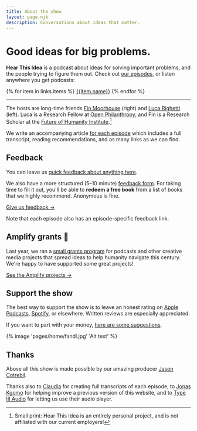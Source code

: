 ```yaml
---
title: About the show
layout: page.njk
description: Conversations about ideas that matter.
---
```


<div
  class="rounded-lg ring-2 ring-slate-200 mb-4 shadow-md sm:bg-contain bg-contain relative
  overflow-hidden p-0 sm:pt-[280px] max-w-[1200px] sm:bg-top bg-top pt-[200px] bg-zinc-800"
  style="background-image: url({{ 'pages/home/hti-mosaic-bw.png' | bgsrcfilter }})"
>
<!-- This div needs some work, e.g. to work on mobile, and to looks nice. Maybe make it yellow. -->
<!-- {% image "pages/home/logo.png" "Podcast cover art" %} -->
<div class="absolute inset-0 bg-gradient-to-t from-transparent to-yellow-800 opacity-80 z-0 mix-blend-screen sm:max-h-full max-h-[300px]"></div>
<div class="absolute inset-0 bg-gradient-to-t from-slate-800 to-transparent opacity-100 z-0 mix-blend-multiply from-30% to-50%"></div>
<div class="bg-zinc-800 sm:bg-opacity-50 sm:bg-blend-multiply bg-opacity-70 bg-blend-normal align-middle m-0 z-1 relative sm:p-8 pb-6 p-4">
<h1 class="text-white sm:text-3xl text-2xl">Good ideas for big problems.</h1>
<p class="relative font-sans sm:text-lg text-md text-white p-0 z-10 m-0 mt-6"><b>Hear This Idea</b> is a podcast about ideas for solving important problems, and the people trying to figure them out. Check out <a href='/episodes' class='text-white'>our episodes</a>, or listen anywhere you get podcasts:</p>
<div class="flex flex-wrap md:justify-start justify-start rounded-md mx-auto not-prose mt-4">

{% for item in links.items %}
<a href="{{item.url}}" class="text-center no-underline border mr-3 border-yellow-400 bg-yellow-300 font-sans outline-yellow-500 outline-[3px] px-3 py-1 rounded-lg block outline-offset-[-3px] hover:bg-yellow-200 shadow-sm mb-2 mt-1" target="_blank">{{item.name}}</a>
{% endfor %}

</div>
</div>
<!-- <div class="absolute inset-0 bg-gradient-to-t from-slate-600 to-transparent opacity-80 z-0 mix-blend-multiply hidden"></div> -->
</div>
<hr/>

The hosts are long-time friends [Fin Moorhouse](https://www.finmoorhouse.com) (right) and [Luca Righetti](https://www.lucarighetti.com) (left). Luca is a Research Fellow at [Open Philanthropy](https://openphilanthropy.org/), and Fin is a Research Scholar at the [Future of Humanity Institute](https://www.fhi.ox.ac.uk).[^1]

[^1]: Small print: Hear This Idea is an entirely personal project, and is not affiliated with our current employers!

We write an accompanying article [for each episode](/episodes) which includes a full transcript, reading recommendations, and as many links as we can find.

## Feedback

You can leave us [quick feedback about anything here](https://feedback.hearthisidea.com/quick-feedback).

We also have a more structured (5–10 minute) [feedback form](https://feedback.hearthisidea.com/listener). For taking time to fill it out, you'll be able to **redeem a free book** from a list of books that we highly recommend. Anonymous is fine.

<a href='https://feedback.hearthisidea.com/listener' class="text-center no-underline border border-yellow-400 bg-yellow-300 font-sans outline-yellow-500 outline-[3px] my-2 px-3 py-2 rounded-lg inline-block outline-offset-[-3px] hover:bg-yellow-200 shadow-sm">
Give us feedback →
</a>

Note that each episode also has an episode-specific feedback link.

## Amplify grants 📢

Last year, we ran a [small grants program](/grants) for podcasts and other creative media projects that spread ideas to help humanity navigate this century. We're happy to have supported some great projects!

<a href='/amplify-grantees' class="text-center no-underline border border-yellow-400 bg-yellow-300 font-sans outline-yellow-500 outline-[3px] my-2 px-3 py-2 rounded-lg inline-block outline-offset-[-3px] hover:bg-yellow-200 shadow-sm">
See the Amplify projects →
</a>

## Support the show

The best way to support the show is to leave an honest rating on [Apple Podcasts](https://podcasts.apple.com/gb/podcast/hear-this-idea/id1496501781), [Spotify](https://open.spotify.com/show/442fxr9pe0tbDtqEikODch), or elsewhere. Written reviews are especially appreciated.

If you want to part with your money, [here are some suggestions](/donate).

{% image 'pages/home/fandl.jpg' 'Alt text' %}

## Thanks

Above all this show is made possible by our amazing producer [Jason Cotrebil](https://audiolift.co/).

Thanks also to [Claudia](https://www.linkedin.com/in/claudia-moorhouse-584077206/) for creating full transcripts of each episode, to [Jonas Kgomo](https://jonas-kgomo.github.io/) for helping improve a previous version of this website, and to [Type III Audio](https://preview.type3.audio/) for letting us use their audio player.
